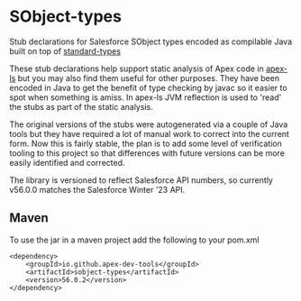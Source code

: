 # SObject-types

Stub declarations for Salesforce SObject types encoded as compilable Java built on top of [standard-types](https://github.com/apex-dev-tools/standard-types)

These stub declarations help support static analysis of Apex code in [apex-ls](https://github.com/apex-dev-tools/apex-ls) but you may also find them useful for other purposes. They have been encoded in Java to get the benefit of type checking by javac so it easier to spot when something is amiss. In apex-ls JVM reflection is used to 'read' the stubs as part of the static analysis.

The original versions of the stubs were autogenerated via a couple of Java tools but they have required a lot of manual work to correct into the current form. Now this is fairly stable, the plan is to add some level of verification tooling to this project so that differences with future versions can be more easily identified and corrected.

The library is versioned to reflect Salesforce API numbers, so currently v56.0.0 matches the Salesforce Winter '23 API.

## Maven

To use the jar in a maven project add the following to your pom.xml

    <dependency>
        <groupId>io.github.apex-dev-tools</groupId>
        <artifactId>sobject-types</artifactId>
        <version>56.0.2</version>
    </dependency>

